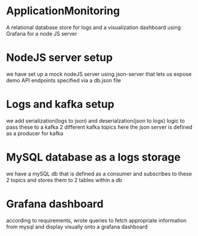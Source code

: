 # ApplicationMonitoring
A relational database store for logs and a visualization dashboard using Grafana for a node JS server 

# NodeJS server setup
we have set up a mock nodeJS server using json-server that lets us expose demo API endpoints specified via a db.json file

# Logs and kafka setup
we add serialization(logs to json)  and deserialzation(json to logs) logic to pass these to a kafka 2 different kafka topics
here the json server is defined as a producer for kafka

# MySQL database as a logs storage
we have a mySQL db that is defined as a consumer and subscribes to these 2 topics and stores them to 2 tables within a db

# Grafana dashboard 
according to requirements, wrote queries to fetch appropriate information from mysql and display visually onto a grafana dashboard 

